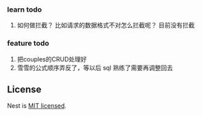 ### learn todo

1. 如何做拦截？ 比如请求的数据格式不对怎么拦截呢？ 目前没有拦截

### feature todo

1. 把couples的CRUD处理好
2. 雪雪的公式顺序弄反了，等以后 sql 熟练了需要再调整回去

## License

Nest is [MIT licensed](LICENSE).
